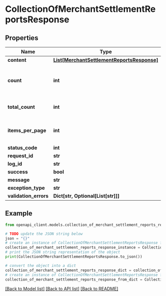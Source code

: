 # CollectionOfMerchantSettlementReportsResponse


## Properties

Name | Type | Description | Notes
------------ | ------------- | ------------- | -------------
**content** | [**List[MerchantSettlementReportsResponse]**](MerchantSettlementReportsResponse.md) |  | [optional] 
**count** | **int** | The number of items in the current response. | [optional] 
**total_count** | **int** | The total number of items. | [optional] 
**items_per_page** | **int** | The number of items per page. | [optional] 
**status_code** | **int** |  | [optional] 
**request_id** | **str** |  | [optional] 
**log_id** | **str** |  | [optional] 
**success** | **bool** |  | [optional] 
**message** | **str** |  | [optional] 
**exception_type** | **str** |  | [optional] 
**validation_errors** | **Dict[str, Optional[List[str]]]** |  | [optional] 

## Example

```python
from openapi_client.models.collection_of_merchant_settlement_reports_response import CollectionOfMerchantSettlementReportsResponse

# TODO update the JSON string below
json = "{}"
# create an instance of CollectionOfMerchantSettlementReportsResponse from a JSON string
collection_of_merchant_settlement_reports_response_instance = CollectionOfMerchantSettlementReportsResponse.from_json(json)
# print the JSON string representation of the object
print(CollectionOfMerchantSettlementReportsResponse.to_json())

# convert the object into a dict
collection_of_merchant_settlement_reports_response_dict = collection_of_merchant_settlement_reports_response_instance.to_dict()
# create an instance of CollectionOfMerchantSettlementReportsResponse from a dict
collection_of_merchant_settlement_reports_response_from_dict = CollectionOfMerchantSettlementReportsResponse.from_dict(collection_of_merchant_settlement_reports_response_dict)
```
[[Back to Model list]](../README.md#documentation-for-models) [[Back to API list]](../README.md#documentation-for-api-endpoints) [[Back to README]](../README.md)


